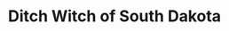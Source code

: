 ---
title: "Ditch Witch of South Dakota"
url: /rapid-city/ditch-witch-of-south-dakota/
shop: Autohaus
---